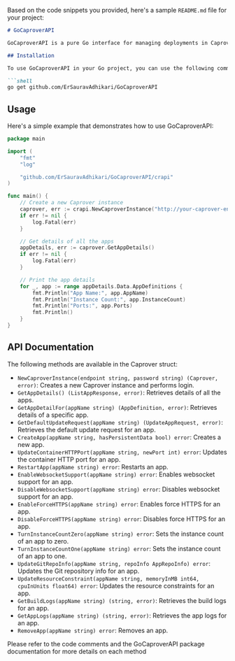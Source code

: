Based on the code snippets you provided, here's a sample `README.md` file for your project:

```markdown
# GoCaproverAPI

GoCaproverAPI is a pure Go interface for managing deployments in Caprover, a deployment management software. It provides an easy-to-use API for interacting with Caprover and performing various deployment-related operations.

## Installation

To use GoCaproverAPI in your Go project, you can use the following command to add it as a dependency:

```shell
go get github.com/ErSauravAdhikari/GoCaproverAPI
```

## Usage

Here's a simple example that demonstrates how to use GoCaproverAPI:

```go
package main

import (
	"fmt"
	"log"

	"github.com/ErSauravAdhikari/GoCaproverAPI/crapi"
)

func main() {
	// Create a new Caprover instance
	caprover, err := crapi.NewCaproverInstance("http://your-caprover-endpoint", "your-password")
	if err != nil {
		log.Fatal(err)
	}

	// Get details of all the apps
	appDetails, err := caprover.GetAppDetails()
	if err != nil {
		log.Fatal(err)
	}

	// Print the app details
	for _, app := range appDetails.Data.AppDefinitions {
		fmt.Println("App Name:", app.AppName)
		fmt.Println("Instance Count:", app.InstanceCount)
		fmt.Println("Ports:", app.Ports)
		fmt.Println()
	}
}
```

## API Documentation

The following methods are available in the Caprover struct:

- `NewCaproverInstance(endpoint string, password string) (Caprover, error)`: Creates a new Caprover instance and performs login.
- `GetAppDetails() (ListAppResponse, error)`: Retrieves details of all the apps.
- `GetAppDetailFor(appName string) (AppDefinition, error)`: Retrieves details of a specific app.
- `GetDefaultUpdateRequest(appName string) (UpdateAppRequest, error)`: Retrieves the default update request for an app.
- `CreateApp(appName string, hasPersistentData bool) error`: Creates a new app.
- `UpdateContainerHTTPPort(appName string, newPort int) error`: Updates the container HTTP port for an app.
- `RestartApp(appName string) error`: Restarts an app.
- `EnableWebsocketSupport(appName string) error`: Enables websocket support for an app.
- `DisableWebsocketSupport(appName string) error`: Disables websocket support for an app.
- `EnableForceHTTPS(appName string) error`: Enables force HTTPS for an app.
- `DisableForceHTTPS(appName string) error`: Disables force HTTPS for an app.
- `TurnInstanceCountZero(appName string) error`: Sets the instance count of an app to zero.
- `TurnInstanceCountOne(appName string) error`: Sets the instance count of an app to one.
- `UpdateGitRepoInfo(appName string, repoInfo AppRepoInfo) error`: Updates the Git repository info for an app.
- `UpdateResourceConstraint(appName string, memoryInMB int64, cpuInUnits float64) error`: Updates the resource constraints for an app.
- `GetBuildLogs(appName string) (string, error)`: Retrieves the build logs for an app.
- `GetAppLogs(appName string) (string, error)`: Retrieves the app logs for an app.
- `RemoveApp(appName string) error`: Removes an app.

Please refer to the code comments and the GoCaproverAPI package documentation for more details on each method
